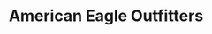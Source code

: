 ---
title: "American Eagle Outfitters"
url: /zanesville/american-eagle-outfitters/
shop: clothes
---